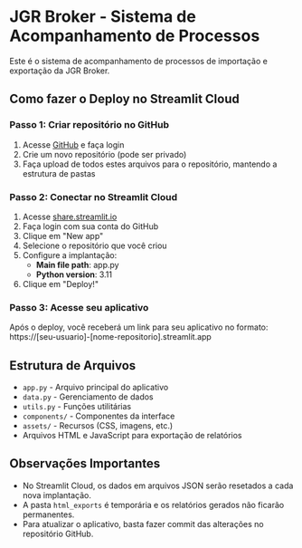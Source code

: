 # JGR Broker - Sistema de Acompanhamento de Processos

Este é o sistema de acompanhamento de processos de importação e exportação da JGR Broker.

## Como fazer o Deploy no Streamlit Cloud

### Passo 1: Criar repositório no GitHub
1. Acesse [GitHub](https://github.com) e faça login
2. Crie um novo repositório (pode ser privado)
3. Faça upload de todos estes arquivos para o repositório, mantendo a estrutura de pastas

### Passo 2: Conectar no Streamlit Cloud
1. Acesse [share.streamlit.io](https://share.streamlit.io/)
2. Faça login com sua conta do GitHub
3. Clique em "New app"
4. Selecione o repositório que você criou
5. Configure a implantação:
   - **Main file path**: app.py
   - **Python version**: 3.11
6. Clique em "Deploy!"

### Passo 3: Acesse seu aplicativo
Após o deploy, você receberá um link para seu aplicativo no formato:
https://[seu-usuario]-[nome-repositorio].streamlit.app

## Estrutura de Arquivos

- `app.py` - Arquivo principal do aplicativo
- `data.py` - Gerenciamento de dados
- `utils.py` - Funções utilitárias
- `components/` - Componentes da interface
- `assets/` - Recursos (CSS, imagens, etc.)
- Arquivos HTML e JavaScript para exportação de relatórios

## Observações Importantes

- No Streamlit Cloud, os dados em arquivos JSON serão resetados a cada nova implantação.
- A pasta `html_exports` é temporária e os relatórios gerados não ficarão permanentes.
- Para atualizar o aplicativo, basta fazer commit das alterações no repositório GitHub.